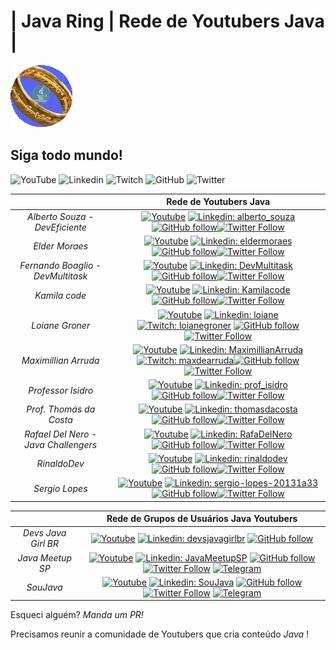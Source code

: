 # | Java Ring | Rede de Youtubers Java |

![Java Ring](java-ring.png)

## Siga todo mundo! 

![YouTube](https://img.shields.io/badge/-Youtube-red?style=flat-square&logo=Youtube&logoColor=white)  ![Linkedin](https://img.shields.io/badge/-Linkedin-blue?style=flat-square&logo=Linkedin&logoColor=white) ![Twitch](https://img.shields.io/badge/-Twitch-blueviolet?style=flat-square&logo=Twitch&logoColor=white) ![GitHub](https://img.shields.io/badge/-GitHub-white?style=flat-square&logo=GitHub&logoColor=black) ![Twitter](https://img.shields.io/badge/-Twitter-white?style=flat-square&logo=Twitter&logoColor=blue) 


| | Rede de Youtubers Java | 
|:-: |:-: |
|*Alberto Souza - DevEficiente* | [![Youtube](https://img.shields.io/badge/-Youtube-red?style=flat-square&logo=Youtube&logoColor=white&link=http://youtube.com/deveficiente)](http://youtube.com/deveficiente) [![Linkedin: alberto_souza](https://img.shields.io/badge/-Linkedin-blue?style=flat-square&logo=Linkedin&logoColor=white&link=https://www.linkedin.com/in/alberto-souza-953b0b7/)](https://www.linkedin.com/in/alberto-souza-953b0b7/) [![GitHub follow](https://img.shields.io/github/followers/asouza?style=social)](https://github.com/asouza)[![Twitter Follow](https://img.shields.io/twitter/follow/alberto_souza?style=social)](https://twitter.com/alberto_souza)|
|*Elder Moraes* |[![Youtube](https://img.shields.io/badge/-Youtube-red?style=flat-square&logo=Youtube&logoColor=white&link=http://youtube.com/eldermoraes)](http://youtube.com/eldermoraes) [![Linkedin: eldermoraes](https://img.shields.io/badge/-Linkedin-blue?style=flat-square&logo=Linkedin&logoColor=white&link=https://www.linkedin.com/in/eldermoraes/)](https://www.linkedin.com/in/eldermoraes/) [![GitHub follow](https://img.shields.io/github/followers/eldermoraes?style=social)](https://github.com/eldermoraes)[![Twitter Follow](https://img.shields.io/twitter/follow/elderjava?style=social)](https://twitter.com/elderjava)|
|*Fernando Boaglio - DevMultitask*| [![Youtube](https://img.shields.io/badge/-Youtube-red?style=flat-square&logo=Youtube&logoColor=white&link=http://youtube.com/DevMultitask)](http://youtube.com/DevMultitask) [![Linkedin: DevMultitask](https://img.shields.io/badge/-Linkedin-blue?style=flat-square&logo=Linkedin&logoColor=white&link=https://www.linkedin.com/in/DevMultitask/)](https://www.linkedin.com/in/boaglio/) [![GitHub follow](https://img.shields.io/github/followers/boaglio?style=social)](https://github.com/boaglio)[![Twitter Follow](https://img.shields.io/twitter/follow/boaglio?style=social)](https://twitter.com/boaglio)|
|*Kamila code* |[![Youtube](https://img.shields.io/badge/-Youtube-red?style=flat-square&logo=Youtube&logoColor=white&link=http://youtube.com/Kamilacode)](http://youtube.com/Kamilacode) [![Linkedin: Kamilacode](https://img.shields.io/badge/-Linkedin-blue?style=flat-square&logo=Linkedin&logoColor=white&link=https://www.linkedin.com/in/kamila-santos-oliveira/)](https://www.linkedin.com/in/kamila-santos-oliveira/) [![GitHub follow](https://img.shields.io/github/followers/Kamilahsantos?style=social)](https://github.com/Kamilahsantos)[![Twitter Follow](https://img.shields.io/twitter/follow/kamilah_santos?style=social)](https://twitter.com/kamilah_santos)|
|*Loiane Groner* |[![Youtube](https://img.shields.io/badge/-Youtube-red?style=flat-square&logo=Youtube&logoColor=white&link=http://youtube.com/loianegroner)](http://youtube.com/loianegroner) [![Linkedin: loiane](https://img.shields.io/badge/-Linkedin-blue?style=flat-square&logo=Linkedin&logoColor=white&link=https://www.linkedin.com/in/loiane/)](https://www.linkedin.com/in/loiane/) [![Twitch: loianegroner](https://img.shields.io/badge/-Twitch-blueviolet?style=flat-square&logo=Twitch&logoColor=white&link=https://www.twitch.tv/loiane)](https://www.twitch.tv/loiane) [![GitHub follow](https://img.shields.io/github/followers/loiane?style=social)](https://github.com/loiane) [![Twitter Follow](https://img.shields.io/twitter/follow/loiane?style=social)](https://twitter.com/loiane)|
|*Maximillian Arruda* |[![Youtube](https://img.shields.io/badge/-Youtube-red?style=flat-square&logo=Youtube&logoColor=white&link=http://youtube.com/MaximillianArruda)](http://youtube.com/MaximillianArruda) [![Linkedin: MaximillianArruda](https://img.shields.io/badge/-Linkedin-blue?style=flat-square&logo=Linkedin&logoColor=white&link=https://www.linkedin.com/in/maxarruda/)](https://www.linkedin.com/in/maxarruda/) [![Twitch: maxdearruda](https://img.shields.io/badge/-Twitch-blueviolet?style=flat-square&logo=Twitch&logoColor=white&link=https://www.twitch.tv/maxdearruda)](https://www.twitch.tv/maxdearruda)[![GitHub follow](https://img.shields.io/github/followers/dearrudam?style=social)](https://github.com/dearrudam)[![Twitter Follow](https://img.shields.io/twitter/follow/maxdearruda?style=social)](https://twitter.com/maxdearruda)|
|*Professor Isidro*| [![Youtube](https://img.shields.io/badge/-Youtube-red?style=flat-square&logo=Youtube&logoColor=white&link=http://youtube.com/ProfessorIsidroVamosProgramar)](http://youtube.com/ProfessorIsidroVamosProgramar) [![Linkedin: prof_isidro](https://img.shields.io/badge/-Linkedin-blue?style=flat-square&logo=Linkedin&logoColor=white&link=https://www.linkedin.com/in/professor-isidro-phd/)](https://www.linkedin.com/in/professor-isidro-phd/) [![GitHub follow](https://img.shields.io/github/followers/professorisidro?style=social)](https://github.com/professorisidro)[![Twitter Follow](https://img.shields.io/twitter/follow/prof_isidro?style=social)](https://twitter.com/prof_isidro)|
|*Prof. Thomás da Costa* |[![Youtube](https://img.shields.io/badge/-Youtube-red?style=flat-square&logo=Youtube&logoColor=white&link=http://youtube.com/thomasdacosta)](http://youtube.com/thomasdacosta) [![Linkedin: thomasdacosta](https://img.shields.io/badge/-Linkedin-blue?style=flat-square&logo=Linkedin&logoColor=white&link=https://www.linkedin.com/in/thomasdacosta/)](https://www.linkedin.com/in/thomasdacosta/) [![GitHub follow](https://img.shields.io/github/followers/thomasdacosta?style=social)](https://github.com/thomasdacosta)[![Twitter Follow](https://img.shields.io/twitter/follow/thomasdacosta?style=social)](https://twitter.com/thomasdacosta)|
|*Rafael Del Nero - Java Challengers* |[![Youtube](https://img.shields.io/badge/-Youtube-red?style=flat-square&logo=Youtube&logoColor=white&link=http://youtube.com/javachallengers)](http://youtube.com/javachallengers) [![Linkedin: RafaDelNero](https://img.shields.io/badge/-Linkedin-blue?style=flat-square&logo=Linkedin&logoColor=white&link=https://www.linkedin.com/in/RafaDelNero/)](https://www.linkedin.com/in/RafaDelNero/) [![GitHub follow](https://img.shields.io/github/followers/RafaDelNero?style=social)](https://github.com/RafaDelNero)[![Twitter Follow](https://img.shields.io/twitter/follow/RafaDelNero?style=social)](https://twitter.com/RafaDelNero)|
|*RinaldoDev* | [![Youtube](https://img.shields.io/badge/-Youtube-red?style=flat-square&logo=Youtube&logoColor=white&link=http://youtube.com/rinaldodev)](http://youtube.com/rinaldodev) [![Linkedin: rinaldodev](https://img.shields.io/badge/-Linkedin-blue?style=flat-square&logo=Linkedin&logoColor=white&link=https://www.linkedin.com/in/rinaldodev/)](https://www.linkedin.com/in/rinaldodev/) [![GitHub follow](https://img.shields.io/github/followers/rinaldodev?style=social)](https://github.com/rinaldodev)[![Twitter Follow](https://img.shields.io/twitter/follow/rinaldodev?style=social)](https://twitter.com/rinaldodev)|
|*Sergio Lopes* |[![Youtube](https://img.shields.io/badge/-Youtube-red?style=flat-square&logo=Youtube&logoColor=white&link=http://youtube.com/SergioLopesDevInitiative)](http://youtube.com/SergioLopesDevInitiative) [![Linkedin: sergio-lopes-20131a33](https://img.shields.io/badge/-Linkedin-blue?style=flat-square&logo=Linkedin&logoColor=white&link=https://www.linkedin.com/in/sergio-lopes-20131a33/)](https://www.linkedin.com/in/sergio-lopes-20131a33/) [![GitHub follow](https://img.shields.io/github/followers/sergiolopessp?style=social)](https://github.com/sergiolopessp)[![Twitter Follow](https://img.shields.io/twitter/follow/sergiolopessp?style=social)](https://twitter.com/sergiolopessp)|



|| Rede de Grupos de Usuários Java Youtubers |  
|:-: | :-:	|
| *Devs Java Girl BR* | [![Youtube](https://img.shields.io/badge/-Youtube-red?style=flat-square&logo=Youtube&logoColor=white&link=http://youtube.com/DevsJavaGirlBR)](http://youtube.com/DevsJavaGirlBR) [![Linkedin: devsjavagirlbr](https://img.shields.io/badge/-Linkedin-blue?style=flat-square&logo=Linkedin&logoColor=white&link=https://www.linkedin.com/in/devsjavagirlbr/)](https://www.linkedin.com/in/devsjavagirlbr/) [![GitHub follow](https://img.shields.io/github/followers/devs-javagirl?style=social)](https://github.com/devs-javagirl) |
| *Java Meetup SP* | [![Youtube](https://img.shields.io/badge/-Youtube-red?style=flat-square&logo=Youtube&logoColor=white&link=http://youtube.com/MeetupJavaSãoPaulo)](http://youtube.com/MeetupJavaSãoPaulo) [![Linkedin: JavaMeetupSP](https://img.shields.io/badge/-Linkedin-blue?style=flat-square&logo=Linkedin&logoColor=white&link=https://www.linkedin.com/company/java-meetup-sp/)](https://www.linkedin.com/company/java-meetup-sp/) [![GitHub follow](https://img.shields.io/github/followers/meetupjavasaopaulo?style=social)](https://github.com/meetupjavasaopaulo)[![Twitter Follow](https://img.shields.io/twitter/follow/JavaMeetupSampa?style=social)](https://twitter.com/JavaMeetupSampa) [![Telegram](https://img.shields.io/badge/-Telegram-white?style=flat-square&logo=Telegram&logoColor=white&link=https://t.me/JavaMeetupSPnews)](https://t.me/JavaMeetupSPnews)|
| *SouJava* | [![Youtube](https://img.shields.io/badge/-Youtube-red?style=flat-square&logo=Youtube&logoColor=white&link=http://youtube.com/SouJava)](http://youtube.com/SouJava) [![Linkedin: SouJava](https://img.shields.io/badge/-Linkedin-blue?style=flat-square&logo=Linkedin&logoColor=white&link=https://www.linkedin.com/company/SouJava/)](https://www.linkedin.com/company/SouJava/) [![GitHub follow](https://img.shields.io/github/followers/SouJava?style=social)](https://github.com/SouJava)[![Twitter Follow](https://img.shields.io/twitter/follow/SouJava?style=social)](https://twitter.com/SouJava) [![Telegram](https://img.shields.io/badge/-Telegram-white?style=flat-square&logo=Telegram&logoColor=white&link=https://t.me/SouJavabr)](https://t.me/SouJavabr)|



Esqueci alguém? *Manda um PR!*

Precisamos reunir a comunidade de Youtubers que cria conteúdo _Java_ ! 
